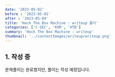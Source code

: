 ```yaml
---
date: '2023-05-02'
before : '2023-05-01'
after : '2023-05-04'
title: 'Hack The Box Machine : writeup 풀이'
categories: ['C-SEC', 'KOR', 'HTB']
summary: 'Hack The Box Machine : writeup'
thumbnail: '../contentImages/writeup/writeup.png'
---
```


## 1. 작성 중

문제풀이는 완료했지만, 풀이는 작성 예정입니다.